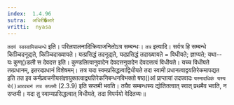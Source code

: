 ```yaml
---
index:  1.4.96
sutra:  अधिरी�आरे
vritti:  nyasa
---
```


`तदयं स्वस्वामिसम्बन्धे` इति। परिलपालनादिक्रियाजनितोऽत्र सम्बन्धः। `तत्र` इत्यादि। सर्वत्र हि सम्बन्धे किञ्चिदनूद्यते, किञ्चिदाख्यायते। यत्प्रसिद्धं तदनूद्यते, यदप्रसिद्धं तदाख्यायते = विधीयते; ज्ञाप्यते; यथा-- यः कुण्()डली स देवदत्त इति। कुण्डलित्वानुवादेन देवदत्तनुवादेन देवदत्तत्वं विधीयते। यच्च विधीयते तत्प्रधानम्, इतरदप्रधानं विशेषमम्। तत्र यदा स्वमप्रसिद्धत्वाद्विधीयते तदा स्वामी प्रधानत्वाद्वयतिरेकमापद्यत इति तत इव कर्मप्रवचनीयसंज्ञायुक्तत्वाद्व्यतिरेकनिबन्धनविभक्तो षष्ठ()आं प्राप्तायां तदपवादः `यस्मादधिकं यस्य चे()आरवचनं तत्र सप्तमी` (2.3.9) इति सप्तमी भवति। तयैव सम्बन्धस्य द्योतितत्वात् स्वात् प्रथमैव भवति, न सप्तमी। यदा तु स्वाम्यप्रसिद्धत्वात् विधीयते, तदा विपर्ययो वेदितव्यः॥
